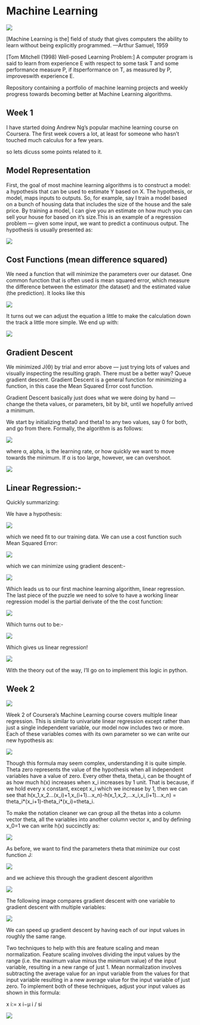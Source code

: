 # Machine Learning

![](/images/ml1.png)

[Machine Learning is the] field of study that gives computers the ability to learn without being explicitly programmed. —Arthur Samuel, 1959

[Tom Mitchell (1998) Well-posed Learning Problem:] A computer program is said to learn from experience E with respect to some task T
and some performance measure P, if itsperformance on T, as measured by P, improveswith experience E. 

Repository containing a portfolio of machine learning projects and weekly progress towards becoming better at Machine Learning algorithms.

## Week 1

I have started doing Andrew Ng’s popular machine learning course on Coursera. The first week covers a lot, at least for someone who hasn’t touched much calculus for a few years.

so lets dicuss some points related to it.


## Model Representation
First, the goal of most machine learning algorithms is to construct a model: a hypothesis that can be used to estimate Y based on X. The hypothesis, or model, maps inputs to outputs. So, for example, say I train a model based on a bunch of housing data that includes the size of the house and the sale price. By training a model, I can give you an estimate on how much you can sell your house for based on it’s size.This is an example of a regression problem — given some input, we want to predict a continuous output.
The hypothesis is usually presented as:

![](/images/LR.png)


## Cost Functions (mean difference squared)

We need a function that will minimize the parameters over our dataset. One common function that is often used is mean squared error, which measure the difference between the estimator (the dataset) and the estimated value (the prediction). It looks like this

![](/images/MSE1.png)

It turns out we can adjust the equation a little to make the calculation down the track a little more simple. We end up with:

![](/images/MSE2.png)

## Gradient Descent

We minimized J(ϴ) by trial and error above — just trying lots of values and visually inspecting the resulting graph. There must be a better way? Queue gradient descent. Gradient Descent is a general function for minimizing a function, in this case the Mean Squared Error cost function.

Gradient Descent basically just does what we were doing by hand — change the theta values, or parameters, bit by bit, until we hopefully arrived a minimum.

We start by initializing theta0 and theta1 to any two values, say 0 for both, and go from there. Formally, the algorithm is as follows:

![](/images/GD2.png)

where α, alpha, is the learning rate, or how quickly we want to move towards the minimum. If α is too large, however, we can overshoot.

![](/images/GD1.png)

## Linear Regression:- 

Quickly summarizing:

We have a hypothesis:

![](/images/LR.png)

which we need fit to our training data. We can use a cost function such Mean Squared Error:

![](/images/LR1.png)

which we can minimize using gradient descent:-

![](/images/LR2.png)

Which leads us to our first machine learning algorithm, linear regression. The last piece of the puzzle we need to solve to have a working linear regression model is the partial derivate of the the cost function:

![](/images/LR3.png)

Which turns out to be:-

![](/images/LR4.png)

Which gives us linear regression!

![](/images/LR5.png)

With the theory out of the way, I’ll go on to implement this logic in python.

## Week 2
![](/images/Week2/MF.png)

Week 2 of Coursera’s Machine Learning course covers multiple linear regression. This is similar to univariate linear regression except rather than just a single independent variable, our model now includes two or more. Each of these variables comes with its own parameter so we can write our new hypothesis as:

![](/images/Week2/MF1.png)

Though this formula may seem complex, understanding it is quite simple. Theta zero represents the value of the hypothesis when all independent variables have a value of zero. Every other theta, theta_i, can be thought of as how much h(x) increases when x_i increases by 1 unit. That is because, if we hold every x constant, except x_i which we increase by 1, then we can see that h(x_1,x_2…(x_i)+1,x_(i+1)…x_n)-h(x_1,x_2,…x_i,x_(i+1)…x_n) = theta_i*(x_i+1)-theta_i*(x_i)=theta_i.

To make the notation cleaner we can group all the thetas into a column vector theta, all the variables into another column vector x, and by defining x_0=1 we can write h(x) succinctly as:


![](/images/Week2/MF2.png)

As before, we want to find the parameters theta that minimize our cost function J:

![](/images/Week2/MF3.png)

and we achieve this through the gradient descent algorithm

![](/images/Week2/MF4.png)

The following image compares gradient descent with one variable to gradient descent with multiple variables:

![](/images/Week2/MF5.png)

We can speed up gradient descent by having each of our input values in roughly the same range.

Two techniques to help with this are feature scaling and mean normalization. Feature scaling involves dividing the input values by the range (i.e. the maximum value minus the minimum value) of the input variable, resulting in a new range of just 1. Mean normalization involves subtracting the average value for an input variable from the values for that input variable resulting in a new average value for the input variable of just zero. To implement both of these techniques, adjust your input values as shown in this formula:

x i:= x i−μ i / si

![](/images/Week2/MF6.png)


